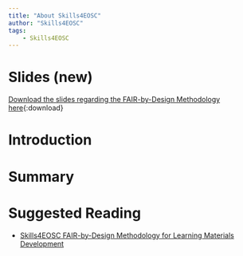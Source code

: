 ```yaml
---
title: "About Skills4EOSC"
author: "Skills4EOSC"
tags: 
    - Skills4EOSC
---
```


# Slides (new)

[Download the slides regarding the FAIR-by-Design Methodology here](https://github.com/FAIR-by-Design-Methodology/IDCC24workshop/raw/main/resources/02%20Skills4EOSC/Skills4EOSC-IDCCworkshop_FAIR-by-Design_Methodology.pptx){:download}


# Introduction



# Summary 



# Suggested Reading

- [Skills4EOSC FAIR-by-Design Methodology for Learning Materials Development](https://zenodo.org/records/8419242)



